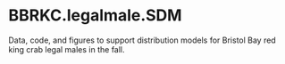# BBRKC.legalmale.SDM
Data, code, and figures to support distribution models for Bristol Bay red king crab legal males in the fall. 
